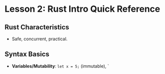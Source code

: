# Lesson 2: Rust Intro Quick Reference

## Rust Characteristics
- Safe, concurrent, practical.

## Syntax Basics
- **Variables/Mutability**: `let x = 5;` (immutable), `